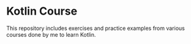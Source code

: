 # Kotlin Course

This repository includes exercises and practice examples from
various courses done by me to learn Kotlin.